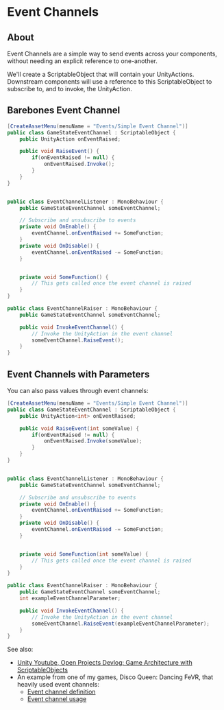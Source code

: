 # Event Channels

## About 

Event Channels are a simple way to send events across your components, without needing an explicit reference to one-another.

We'll create a ScriptableObject that will contain your UnityActions. Downstream components will use a reference to this ScriptableObject to subscribe to, and to invoke, the UnityAction.


## Barebones Event Channel

```cs
[CreateAssetMenu(menuName = "Events/Simple Event Channel")]
public class GameStateEventChannel : ScriptableObject { 
	public UnityAction onEventRaised;

	public void RaiseEvent() {
		if(onEventRaised != null) {
			onEventRaised.Invoke();
		}
	}
}


public class EventChannelListener : MonoBehaviour {
	public GameStateEventChannel someEventChannel;

	// Subscribe and unsubscribe to events
	private void OnEnable() {
		eventChannel.onEventRaised += SomeFunction;
	}
	private void OnDisable() {
		eventChannel.onEventRaised -= SomeFunction;
	}


	private void SomeFunction() {
		// This gets called once the event channel is raised
	}
}

public class EventChannelRaiser : MonoBehaviour {
	public GameStateEventChannel someEventChannel;

	public void InvokeEventChannel() {
		// Invoke the UnityAction in the event channel
		someEventChannel.RaiseEvent();
	}
}

```

## Event Channels with Parameters

You can also pass values through event channels:

```cs
[CreateAssetMenu(menuName = "Events/Simple Event Channel")]
public class GameStateEventChannel : ScriptableObject { 
	public UnityAction<int> onEventRaised;

	public void RaiseEvent(int someValue) {
		if(onEventRaised != null) {
			onEventRaised.Invoke(someValue);
		}
	}
}


public class EventChannelListener : MonoBehaviour {
	public GameStateEventChannel someEventChannel;

	// Subscribe and unsubscribe to events
	private void OnEnable() {
		eventChannel.onEventRaised += SomeFunction;
	}
	private void OnDisable() {
		eventChannel.onEventRaised -= SomeFunction;
	}


	private void SomeFunction(int someValue) {
		// This gets called once the event channel is raised
	}
}

public class EventChannelRaiser : MonoBehaviour {
	public GameStateEventChannel someEventChannel;
	int exampleEventChannelParameter;

	public void InvokeEventChannel() {
		// Invoke the UnityAction in the event channel
		someEventChannel.RaiseEvent(exampleEventChannelParameter);
	}
}

```


See also:

* [Unity Youtube, Open Projects Devlog: Game Architecture with ScriptableObjects](https://www.youtube.com/watch?v=WLDgtRNK2VE)
* An example from one of my games, Disco Queen: Dancing FeVR, that heavily used event channels:
	* [Event channel definition](https://github.com/iamrequest/disco-queen-dancing-fever/blob/master/Assets/EventChannels/gameState/GameStateEventChannel.cs)
	* [Event channel usage](https://github.com/iamrequest/disco-queen-dancing-fever/blob/master/Assets/Scripts/gameState/GameManager.cs#L7)

